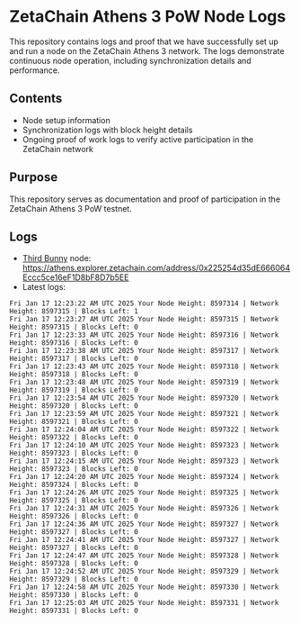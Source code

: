 # ZetaChain Athens 3 PoW Node Logs
This repository contains logs and proof that we have successfully set up and run a node on the ZetaChain Athens 3 network. The logs demonstrate continuous node operation, including synchronization details and performance.

## Contents
- Node setup information
- Synchronization logs with block height details
- Ongoing proof of work logs to verify active participation in the ZetaChain network

## Purpose
This repository serves as documentation and proof of participation in the ZetaChain Athens 3 PoW testnet.

## Logs

- [Third Bunny](https://thirdbunny.xyz/) node: https://athens.explorer.zetachain.com/address/0x225254d35dE666064Eccc5ce16eF1D8bF8D7b5EE
- Latest logs:
```
Fri Jan 17 12:23:22 AM UTC 2025 Your Node Height: 8597314 | Network Height: 8597315 | Blocks Left: 1
Fri Jan 17 12:23:27 AM UTC 2025 Your Node Height: 8597315 | Network Height: 8597315 | Blocks Left: 0
Fri Jan 17 12:23:33 AM UTC 2025 Your Node Height: 8597316 | Network Height: 8597316 | Blocks Left: 0
Fri Jan 17 12:23:38 AM UTC 2025 Your Node Height: 8597317 | Network Height: 8597317 | Blocks Left: 0
Fri Jan 17 12:23:43 AM UTC 2025 Your Node Height: 8597318 | Network Height: 8597318 | Blocks Left: 0
Fri Jan 17 12:23:48 AM UTC 2025 Your Node Height: 8597319 | Network Height: 8597319 | Blocks Left: 0
Fri Jan 17 12:23:54 AM UTC 2025 Your Node Height: 8597320 | Network Height: 8597320 | Blocks Left: 0
Fri Jan 17 12:23:59 AM UTC 2025 Your Node Height: 8597321 | Network Height: 8597321 | Blocks Left: 0
Fri Jan 17 12:24:04 AM UTC 2025 Your Node Height: 8597322 | Network Height: 8597322 | Blocks Left: 0
Fri Jan 17 12:24:10 AM UTC 2025 Your Node Height: 8597323 | Network Height: 8597323 | Blocks Left: 0
Fri Jan 17 12:24:15 AM UTC 2025 Your Node Height: 8597323 | Network Height: 8597323 | Blocks Left: 0
Fri Jan 17 12:24:20 AM UTC 2025 Your Node Height: 8597324 | Network Height: 8597324 | Blocks Left: 0
Fri Jan 17 12:24:26 AM UTC 2025 Your Node Height: 8597325 | Network Height: 8597325 | Blocks Left: 0
Fri Jan 17 12:24:31 AM UTC 2025 Your Node Height: 8597326 | Network Height: 8597326 | Blocks Left: 0
Fri Jan 17 12:24:36 AM UTC 2025 Your Node Height: 8597327 | Network Height: 8597327 | Blocks Left: 0
Fri Jan 17 12:24:41 AM UTC 2025 Your Node Height: 8597327 | Network Height: 8597327 | Blocks Left: 0
Fri Jan 17 12:24:47 AM UTC 2025 Your Node Height: 8597328 | Network Height: 8597328 | Blocks Left: 0
Fri Jan 17 12:24:52 AM UTC 2025 Your Node Height: 8597329 | Network Height: 8597329 | Blocks Left: 0
Fri Jan 17 12:24:58 AM UTC 2025 Your Node Height: 8597330 | Network Height: 8597330 | Blocks Left: 0
Fri Jan 17 12:25:03 AM UTC 2025 Your Node Height: 8597331 | Network Height: 8597331 | Blocks Left: 0
```
